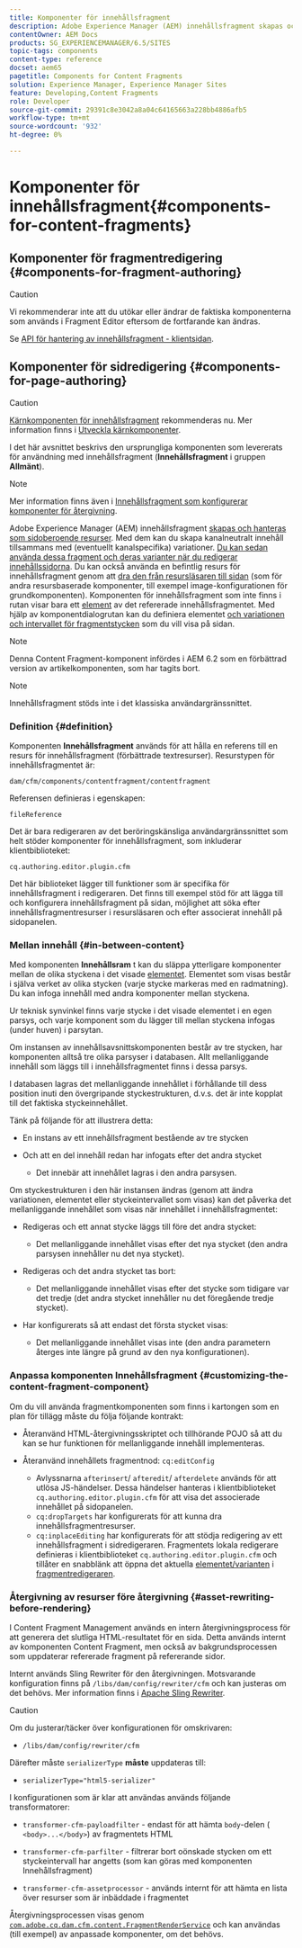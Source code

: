 ```yaml
---
title: Komponenter för innehållsfragment
description: Adobe Experience Manager (AEM) innehållsfragment skapas och hanteras som sidoberoende resurser
contentOwner: AEM Docs
products: SG_EXPERIENCEMANAGER/6.5/SITES
topic-tags: components
content-type: reference
docset: aem65
pagetitle: Components for Content Fragments
solution: Experience Manager, Experience Manager Sites
feature: Developing,Content Fragments
role: Developer
source-git-commit: 29391c8e3042a8a04c64165663a228bb4886afb5
workflow-type: tm+mt
source-wordcount: '932'
ht-degree: 0%

---
```


# Komponenter för innehållsfragment{#components-for-content-fragments}

## Komponenter för fragmentredigering {#components-for-fragment-authoring}

>[!CAUTION]
>
>Vi rekommenderar inte att du utökar eller ändrar de faktiska komponenterna som används i Fragment Editor eftersom de fortfarande kan ändras.

Se [API för hantering av innehållsfragment - klientsidan](/help/sites-developing/customizing-content-fragments.md#the-content-fragment-management-api-client-side).

## Komponenter för sidredigering {#components-for-page-authoring}

>[!CAUTION]
>
>[Kärnkomponenten för innehållsfragment](https://experienceleague.adobe.com/docs/experience-manager-core-components/using/wcm-components/content-fragment-component.html) rekommenderas nu. Mer information finns i [Utveckla kärnkomponenter](https://experienceleague.adobe.com/docs/experience-manager-core-components/using/developing/overview.html).
>
>I det här avsnittet beskrivs den ursprungliga komponenten som levererats för användning med innehållsfragment (**Innehållsfragment** i gruppen **Allmänt**).

>[!NOTE]
>
>Mer information finns även i [Innehållsfragment som konfigurerar komponenter för återgivning](/help/sites-developing/content-fragments-config-components-rendering.md).

Adobe Experience Manager (AEM) innehållsfragment [skapas och hanteras som sidoberoende resurser](/help/assets/content-fragments/content-fragments.md). Med dem kan du skapa kanalneutralt innehåll tillsammans med (eventuellt kanalspecifika) variationer. [Du kan sedan använda dessa fragment och deras varianter när du redigerar innehållssidorna](/help/sites-authoring/content-fragments.md). Du kan också använda en befintlig resurs för innehållsfragment genom att [dra den från resursläsaren till sidan](/help/sites-authoring/content-fragments.md#adding-a-content-fragment-to-your-page) (som för andra resursbaserade komponenter, till exempel image-konfigurationen för grundkomponenten). Komponenten för innehållsfragment som inte finns i rutan visar bara ett [element](/help/assets/content-fragments/content-fragments.md#constituent-parts-of-a-content-fragment) av det refererade innehållsfragmentet. Med hjälp av komponentdialogrutan kan du definiera elementet [och variationen och intervallet för fragmentstycken](/help/assets/content-fragments/content-fragments.md#constituent-parts-of-a-content-fragment) som du vill visa på sidan.

>[!NOTE]
>
>Denna Content Fragment-komponent infördes i AEM 6.2 som en förbättrad version av artikelkomponenten, som har tagits bort.

>[!NOTE]
>
>Innehållsfragment stöds inte i det klassiska användargränssnittet.

### Definition {#definition}

Komponenten **Innehållsfragment** används för att hålla en referens till en resurs för innehållsfragment (förbättrade textresurser). Resurstypen för innehållsfragmentet är:

`dam/cfm/components/contentfragment/contentfragment`

Referensen definieras i egenskapen:

`fileReference`

Det är bara redigeraren av det beröringskänsliga användargränssnittet som helt stöder komponenter för innehållsfragment, som inkluderar klientbiblioteket:

`cq.authoring.editor.plugin.cfm`

Det här biblioteket lägger till funktioner som är specifika för innehållsfragment i redigeraren. Det finns till exempel stöd för att lägga till och konfigurera innehållsfragment på sidan, möjlighet att söka efter innehållsfragmentresurser i resursläsaren och efter associerat innehåll på sidopanelen.

### Mellan innehåll {#in-between-content}

Med komponenten **Innehållsram** t kan du släppa ytterligare komponenter mellan de olika styckena i det visade [elementet](/help/assets/content-fragments/content-fragments.md#constituent-parts-of-a-content-fragment). Elementet som visas består i själva verket av olika stycken (varje stycke markeras med en radmatning). Du kan infoga innehåll med andra komponenter mellan styckena.

Ur teknisk synvinkel finns varje stycke i det visade elementet i en egen parsys, och varje komponent som du lägger till mellan styckena infogas (under huven) i parsytan.

Om instansen av innehållsavsnittskomponenten består av tre stycken, har komponenten alltså tre olika parsyser i databasen. Allt mellanliggande innehåll som läggs till i innehållsfragmentet finns i dessa parsys.

I databasen lagras det mellanliggande innehållet i förhållande till dess position inuti den övergripande styckestrukturen, d.v.s. det är inte kopplat till det faktiska styckeinnehållet.

Tänk på följande för att illustrera detta:

* En instans av ett innehållsfragment bestående av tre stycken
* Och att en del innehåll redan har infogats efter det andra stycket

   * Det innebär att innehållet lagras i den andra parsysen.

Om styckestrukturen i den här instansen ändras (genom att ändra variationen, elementet eller styckeintervallet som visas) kan det påverka det mellanliggande innehållet som visas när innehållet i innehållsfragmentet:

* Redigeras och ett annat stycke läggs till före det andra stycket:

   * Det mellanliggande innehållet visas efter det nya stycket (den andra parsysen innehåller nu det nya stycket).

* Redigeras och det andra stycket tas bort:

   * Det mellanliggande innehållet visas efter det stycke som tidigare var det tredje (det andra stycket innehåller nu det föregående tredje stycket).

* Har konfigurerats så att endast det första stycket visas:

   * Det mellanliggande innehållet visas inte (den andra parametern återges inte längre på grund av den nya konfigurationen).

### Anpassa komponenten Innehållsfragment {#customizing-the-content-fragment-component}

Om du vill använda fragmentkomponenten som finns i kartongen som en plan för tillägg måste du följa följande kontrakt:

* Återanvänd HTML-återgivningsskriptet och tillhörande POJO så att du kan se hur funktionen för mellanliggande innehåll implementeras.
* Återanvänd innehållets fragmentnod: `cq:editConfig`

   * Avlyssnarna `afterinsert`/ `afteredit`/ `afterdelete` används för att utlösa JS-händelser. Dessa händelser hanteras i klientbiblioteket `cq.authoring.editor.plugin.cfm` för att visa det associerade innehållet på sidopanelen.
   * `cq:dropTargets` har konfigurerats för att kunna dra innehållsfragmentresurser.
   * `cq:inplaceEditing` har konfigurerats för att stödja redigering av ett innehållsfragment i sidredigeraren. Fragmentets lokala redigerare definieras i klientbiblioteket `cq.authoring.editor.plugin.cfm` och tillåter en snabblänk att öppna det aktuella [elementet/varianten](/help/assets/content-fragments/content-fragments.md#constituent-parts-of-a-content-fragment) i [fragmentredigeraren](/help/assets/content-fragments/content-fragments-variations.md).

### Återgivning av resurser före återgivning {#asset-rewriting-before-rendering}

I Content Fragment Management används en intern återgivningsprocess för att generera det slutliga HTML-resultatet för en sida. Detta används internt av komponenten Content Fragment, men också av bakgrundsprocessen som uppdaterar refererade fragment på refererande sidor.

Internt används Sling Rewriter för den återgivningen. Motsvarande konfiguration finns på `/libs/dam/config/rewriter/cfm` och kan justeras om det behövs. Mer information finns i [Apache Sling Rewriter](https://sling.apache.org/documentation/bundles/output-rewriting-pipelines-org-apache-sling-rewriter.html).

>[!CAUTION]
>
>Om du justerar/täcker över konfigurationen för omskrivaren:
>
>* `/libs/dam/config/rewriter/cfm`
>
>Därefter måste `serializerType` **måste** uppdateras till:
>
>* `serializerType="html5-serializer"`

I konfigurationen som är klar att användas används följande transformatorer:

* `transformer-cfm-payloadfilter` - endast för att hämta `body`-delen ( `<body>...</body>`) av fragmentets HTML

* `transformer-cfm-parfilter` - filtrerar bort oönskade stycken om ett styckeintervall har angetts (som kan göras med komponenten Innehållsfragment)
* `transformer-cfm-assetprocessor` - används internt för att hämta en lista över resurser som är inbäddade i fragmentet

Återgivningsprocessen visas genom [`com.adobe.cq.dam.cfm.content.FragmentRenderService`](https://developer.adobe.com/experience-manager/reference-materials/6-5/javadoc/com/adobe/cq/dam/cfm/ContentFragment.html) och kan användas (till exempel) av anpassade komponenter, om det behövs.
